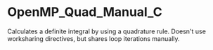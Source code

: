 # OpenMP_Quad_Manual_C
Calculates a definite integral by using a quadrature rule. Doesn't use worksharing directives, but shares loop iterations manually.
